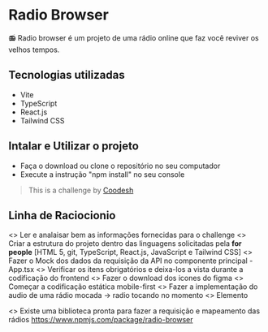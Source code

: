 # Radio Browser

📻 Radio browser é um projeto de uma rádio online que faz você reviver os velhos tempos. 

## Tecnologias utilizadas

- Vite
- TypeScript
- React.js
- Tailwind CSS

## Intalar e Utilizar o projeto

- Faça o download ou clone o repositório no seu computador
- Execute a instrução "npm install" no seu console


>  This is a challenge by [Coodesh](https://coodesh.com/)

## Linha de Raciocionio

<> Ler e analaisar bem as informações fornecidas para o challenge
<> Criar a estrutura do projeto dentro das linguagens solicitadas pela <b>for people</b> 
    [HTML 5, git, TypeScript, React.js, JavaScript e Tailwind CSS] 
<> Fazer o Mock dos dados da requisição da API no componente principal - App.tsx
<> Verificar os itens obrigatórios e deixa-los a vista durante a codificação do frontend
<> Fazer o download dos icones do figma
<> Começar a codificação estática mobile-first
<> Fazer a implementação do audio de uma rádio mocada -> radio tocando no momento
    <> Elemento <audio> -> handleAudio -> document.getElementById("uuid") -> audio.play(), audio.pause()
    <> Entender o que é necessário para o audio tocar e pausar corretamente
        <> Não Está Tocando ? play : pause 
    <> Entender como os Componentes se comunicam
        <> Como que a estáção que está tocando vai para o topo da lista

<> Existe uma biblioteca pronta para fazer a requisição e mapeamento das rádios https://www.npmjs.com/package/radio-browser